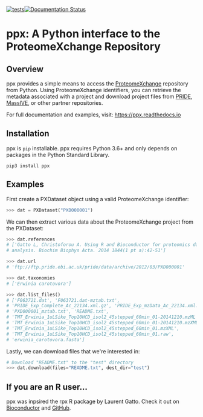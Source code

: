 [![tests](https://github.com/wfondrie/ppx/workflows/tests/badge.svg?branch=master)](https://github.com/wfondrie/ppx/actions?query=workflow%3Atests)[![Documentation Status](https://readthedocs.org/projects/ppx/badge/?version=latest)](https://ppx.readthedocs.io/en/latest/?badge=latest)  


# ppx: A Python interface to the ProteomeXchange Repository  

## Overview  
ppx provides a simple means to access the
[ProteomeXchange](http://www.proteomexchange.org/) repository from Python. Using
ProteomeXchange identifiers, you can retrieve the metadata associated with a
project and download project files from
[PRIDE](https://www.ebi.ac.uk/pride/archive/),
[MassIVE](https://massive.ucsd.edu/ProteoSAFe/static/massive.jsp), or other
partner repositories.

For full documentation and examples, visit: https://ppx.readthedocs.io

## Installation  
ppx is `pip` installable. ppx requires Python 3.6+ and only depends on packages
in the Python Standard Library.

```
pip3 install ppx
```

## Examples  
First create a PXDataset object using a valid ProteomeXchange identifier:
```Python
>>> dat = PXDataset("PXD000001")
```

We can then extract various data about the ProteomeXchange project from the PXDataset:
```Python
>>> dat.references
# ['Gatto L, Christoforou A. Using R and Bioconductor for proteomics data
# analysis. Biochim Biophys Acta. 2014 1844(1 pt a):42-51']

>>> dat.url
# 'ftp://ftp.pride.ebi.ac.uk/pride/data/archive/2012/03/PXD000001'

>>> dat.taxonomies
# ['Erwinia carotovora']

>>> dat.list_files()
# ['F063721.dat', 'F063721.dat-mztab.txt',
# 'PRIDE_Exp_Complete_Ac_22134.xml.gz', 'PRIDE_Exp_mzData_Ac_22134.xml.gz',
# 'PXD000001_mztab.txt', 'README.txt',
# 'TMT_Erwinia_1uLSike_Top10HCD_isol2_45stepped_60min_01-20141210.mzML',
# 'TMT_Erwinia_1uLSike_Top10HCD_isol2_45stepped_60min_01-20141210.mzXML',
# 'TMT_Erwinia_1uLSike_Top10HCD_isol2_45stepped_60min_01.mzXML',
# 'TMT_Erwinia_1uLSike_Top10HCD_isol2_45stepped_60min_01.raw',
# 'erwinia_carotovora.fasta']
```

Lastly, we can download files that we're interested in:
```Python
# Download "README.txt" to the "test" directory
>>> dat.download(files="README.txt", dest_dir="test")
```

## If you are an R user...

ppx was inpsired the rpx R package by Laurent Gatto. Check it out on
[Bioconductor](http://bioconductor.org/packages/release/bioc/html/rpx.html) and
[GitHub](https://github.com/lgatto/rpx).
